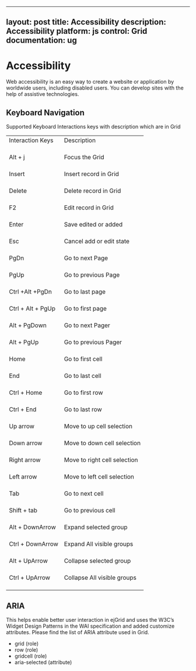 
---
layout: post
title: Accessibility
description: Accessibility
platform: js
control: Grid
documentation: ug
---
# Accessibility

Web accessibility is an easy way to create a website or application by worldwide users, including disabled users. You can develop sites with the help of assistive technologies.

## Keyboard Navigation

Supported Keyboard Interactions keys with description which are in Grid

<table>
<tr>
<td>
Interaction Keys<br/><br/></td><td>
Description<br/><br/></td></tr>
<tr>
<td>
Alt + j<br/><br/></td><td>
Focus the Grid<br/><br/></td></tr>
<tr>
<td>
Insert<br/><br/></td><td>
Insert record in Grid<br/><br/></td></tr>
<tr>
<td>
Delete<br/><br/></td><td>
Delete record in Grid<br/><br/></td></tr>
<tr>
<td>
F2<br/><br/></td><td>
Edit record in Grid<br/><br/></td></tr>
<tr>
<td>
Enter <br/><br/></td><td>
Save edited or added <br/><br/></td></tr>
<tr>
<td>
Esc<br/><br/></td><td>
Cancel add or edit state<br/><br/></td></tr>
<tr>
<td>
PgDn<br/><br/></td><td>
Go to next Page<br/><br/></td></tr>
<tr>
<td>
PgUp<br/><br/></td><td>
Go to previous Page<br/><br/></td></tr>
<tr>
<td>
Ctrl +Alt +PgDn<br/><br/></td><td>
Go to last page<br/><br/></td></tr>
<tr>
<td>
Ctrl + Alt + PgUp<br/><br/></td><td>
Go to first page <br/><br/></td></tr>
<tr>
<td>
Alt + PgDown<br/><br/></td><td>
Go to next Pager<br/><br/></td></tr>
<tr>
<td>
Alt + PgUp<br/><br/></td><td>
Go to previous Pager<br/><br/></td></tr>
<tr>
<td>
Home<br/><br/></td><td>
Go to first cell<br/><br/></td></tr>
<tr>
<td>
End<br/><br/></td><td>
Go to last cell<br/><br/></td></tr>
<tr>
<td>
Ctrl + Home<br/><br/></td><td>
Go to first row<br/><br/></td></tr>
<tr>
<td>
Ctrl + End<br/><br/></td><td>
Go to last row<br/><br/></td></tr>
<tr>
<td>
Up arrow<br/><br/></td><td>
Move to up cell selection<br/><br/></td></tr>
<tr>
<td>
Down arrow<br/><br/></td><td>
Move to down cell selection<br/><br/></td></tr>
<tr>
<td>
Right arrow<br/><br/></td><td>
Move to right cell selection<br/><br/></td></tr>
<tr>
<td>
Left arrow<br/><br/></td><td>
Move to left cell selection<br/><br/></td></tr>
<tr>
<td>
Tab<br/><br/></td><td>
Go to next cell<br/><br/></td></tr>
<tr>
<td>
Shift + tab<br/><br/></td><td>
Go to previous cell<br/><br/></td></tr>
<tr>
<td>
Alt + DownArrow<br/><br/></td><td>
Expand selected group<br/><br/></td></tr>
<tr>
<td>
Ctrl + DownArrow<br/><br/></td><td>
Expand All visible groups<br/><br/></td></tr>
<tr>
<td>
Alt + UpArrow<br/><br/></td><td>
Collapse selected group<br/><br/></td></tr>
<tr>
<td>
Ctrl + UpArrow<br/><br/></td><td>
Collapse All visible groups<br/><br/></td></tr>
</table>



## ARIA

This helps enable better user interaction in ejGrid and uses the W3C’s Widget Design Patterns in the WAI specification and added customize attributes. Please find the list of ARIA attribute used in Grid.

* grid (role)
* row (role)
* gridcell (role)
* aria-selected (attribute)

